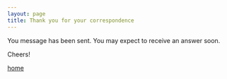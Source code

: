 ```yaml
---
layout: page
title: Thank you for your correspondence
---
```


<p class="align-center">You message has been sent. You may expect to receive an answer soon.</p>
<p class="align-center">Cheers!</p>
<p class="align-center"><a href="/">home</a></p>




